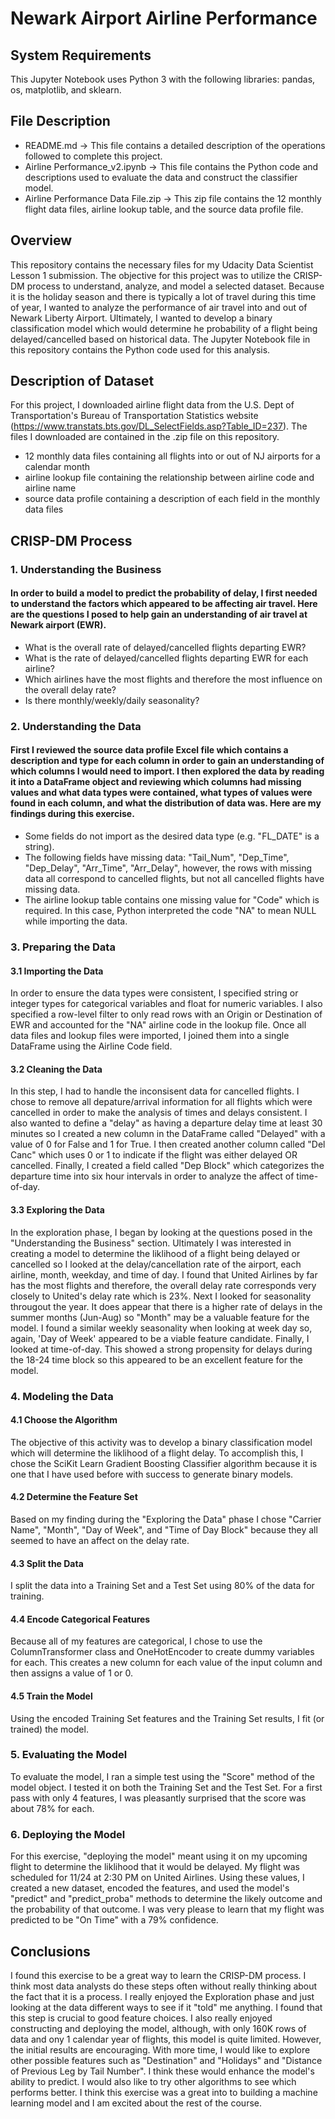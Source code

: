 # Newark Airport Airline Performance

## System Requirements
This Jupyter Notebook uses Python 3 with the following libraries: pandas, os, matplotlib, and sklearn.

## File Description
- README.md -> This file contains a detailed description of the operations followed to complete this project.
- Airline Performance_v2.ipynb -> This file contains the Python code and descriptions used to evaluate the data and construct the classifier model.
- Airline Performance Data File.zip -> This zip file contains the 12 monthly flight data files, airline lookup table, and the source data profile file.

## Overview
This repository contains the necessary files for my Udacity Data Scientist Lesson 1 submission.  The objective for this project was to utilize the CRISP-DM process to understand, analyze, and model a selected dataset.  Because it is the holiday season and there is typically a lot of travel during this time of year, I wanted to analyze the performance of air travel into and out of Newark Liberty Airport.  Ultimately, I wanted to develop a binary classification model which would determine he probability of a flight being delayed/cancelled based on historical data.  The Jupyter Notebook file in this repository contains the Python code used for this analysis.  

## Description of Dataset
For this project, I downloaded airline flight data from the U.S. Dept of Transportation's Bureau of Transportation Statistics website (https://www.transtats.bts.gov/DL_SelectFields.asp?Table_ID=237).  The files I downloaded are contained in the .zip file on this repository.
  - 12 monthly data files containing all flights into or out of NJ airports for a calendar month
  - airline lookup file containing the relationship between airline code and airline name
  - source data profile containing a description of each field in the monthly data files

## CRISP-DM Process
### 1. Understanding the Business
#### In order to build a model to predict the probability of delay, I first needed to understand the factors which appeared to be affecting air travel.  Here are the questions I posed to help gain an understanding of air travel at Newark airport (EWR).
- What is the overall rate of delayed/cancelled flights departing EWR?
- What is the rate of delayed/cancelled flights departing EWR for each airline?
- Which airlines have the most flights and therefore the most influence on the overall delay rate?
- Is there monthly/weekly/daily seasonality?

### 2. Understanding the Data
#### First I reviewed the source data profile Excel file which contains a description and type for each column in order to gain an understanding of which columns I would need to import.  I then explored the data by reading it into a DataFrame object and reviewing which columns had missing values and what data types were contained, what types of values were found in each column, and what the distribution of data was. Here are my findings during this exercise.
- Some fields do not import as the desired data type (e.g. "FL_DATE" is a string).
- The following fields have missing data: "Tail_Num", "Dep_Time", "Dep_Delay", "Arr_Time", "Arr_Delay", however, the rows with missing data all correspond to cancelled flights, but not all cancelled flights have missing data.
- The airline lookup table contains one missing value for "Code" which is required.  In this case, Python interpreted the code "NA" to mean NULL while importing the data.

### 3. Preparing the Data
#### 3.1 Importing the Data
In order to ensure the data types were consistent, I specified string or integer types for categorical variables and float for numeric variables.  I also specified a row-level filter to only read rows with an Origin or Destination of EWR and accounted for the "NA" airline code in the lookup file.  Once all data files and lookup files were imported, I joined them into a single DataFrame using the Airline Code field.
#### 3.2 Cleaning the Data
In this step, I had to handle the inconsisent data for cancelled flights.  I chose to remove all depature/arrival information for all flights which were cancelled in order to make the analysis of times and delays consistent.  I also wanted to define a "delay" as having a departure delay time at least 30 minutes so I created a new column in the DataFrame called "Delayed" with a value of 0 for False and 1 for True.  I then created another column called "Del Canc" which uses 0 or 1 to indicate if the flight was either delayed OR cancelled.  Finally, I created a field called "Dep Block" which categorizes the departure time into six hour intervals in order to analyze the affect of time-of-day.
#### 3.3 Exploring the Data
In the exploration phase, I began by looking at the questions posed in the "Understanding the Business" section.  Ultimately I was interested in creating a model to determine the liklihood of a flight being delayed or cancelled so I looked at the delay/cancellation rate of the airport, each airline, month, weekday, and time of day.  I found that United Airlines by far has the most flights and therefore, the overall delay rate corresponds very closely to United's delay rate which is 23%.  Next I looked for seasonality througout the year.  It does appear that there is a higher rate of delays in the summer months (Jun-Aug) so "Month" may be a valuable feature for the model.  I found a similar weekly seasonality when looking at week day so, again, 'Day of Week' appeared to be a viable feature candidate.  Finally, I looked at time-of-day.  This showed a strong propensity for delays during the 18-24 time block so this appeared to be an excellent feature for the model.

### 4. Modeling the Data
#### 4.1 Choose the Algorithm
The objective of this activity was to develop a binary classification model which will determine the liklihood of a flight delay.  To accomplish this, I chose the SciKit Learn Gradient Boosting Classifier algorithm because it is one that I have used before with success to generate binary models.  
#### 4.2 Determine the Feature Set
Based on my finding during the "Exploring the Data" phase I chose "Carrier Name", "Month", "Day of Week", and "Time of Day Block" because they all seemed to have an affect on the delay rate.
#### 4.3 Split the Data
I split the data into a Training Set and a Test Set using 80% of the data for training.
#### 4.4 Encode Categorical Features
Because all of my features are categorical, I chose to use the ColumnTransformer class and OneHotEncoder to create dummy variables for each.  This creates a new column for each value of the input column and then assigns a value of 1 or 0.
#### 4.5 Train the Model
Using the encoded Training Set features and the Training Set results, I fit (or trained) the model.

### 5. Evaluating the Model
To evaluate the model, I ran a simple test using the "Score" method of the model object.  I tested it on both the Training Set and the Test Set.  For a first pass with only 4 features, I was pleasantly surprised that the score was about 78% for each.

### 6. Deploying the Model
For this exercise, "deploying the model" meant using it on my upcoming flight to determine the liklihood that it would be delayed.  My flight was scheduled for 11/24 at 2:30 PM on United Airlines.  Using these values, I created a new dataset, encoded the features, and used the model's "predict" and "predict_proba" methods to determine the likely outcome and the probability of that outcome.  I was very please to learn that my flight was predicted to be "On Time" with a 79% confidence.

## Conclusions
I found this exercise to be a great way to learn the CRISP-DM process.  I think most data analysts do these steps often without really thinking about the fact that it is a process.  I really enjoyed the Exploration phase and just looking at the data different ways to see if it "told" me anything.  I found that this step is crucial to good feature choices.  I also really enjoyed constructing and deploying the model, although, with only 160K rows of data and ony 1 calendar year of flights, this model is quite limited.  However, the initial results are encouraging.  With more time, I would like to explore other possible features such as "Destination" and "Holidays" and "Distance of Previous Leg by Tail Number".  I think these would enhance the model's ability to predict.  I would also like to try other algorithms to see which performs better.  I think this exercise was a great into to building a machine learning model and I am excited about the rest of the course.
